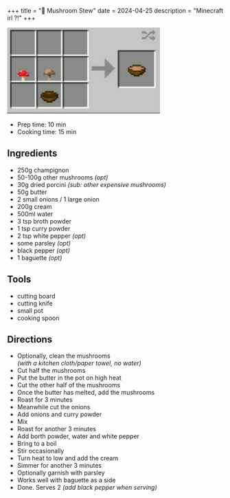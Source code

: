 +++
title = "🍚 Mushroom Stew"
date = 2024-04-25
description = "Minecraft irl ?!"
+++

<img src="./mushroom-stew.png" height="200vw">

- Prep time: 10 min
- Cooking time: 15 min

## Ingredients

- 250g champignon
- 50-100g other mushrooms *(opt)*
- 30g dried porcini *(sub: other expensive mushrooms)*
- 50g butter
- 2 small onions / 1 large onion
- 200g cream
- 500ml water
- 3 tsp broth powder
- 1 tsp curry powder
- 2 tsp white pepper *(opt)*
- some parsley *(opt)*
- black pepper *(opt)*
- 1 baguette *(opt)*

## Tools

- cutting board
- cutting knife
- small pot
- cooking spoon

## Directions

- Optionally, clean the mushrooms \
*(with a kitchen cloth/paper towel, no water)*
- Cut half the mushrooms
- Put the butter in the pot on high heat
- Cut the other half of the mushrooms
- Once the butter has melted, add the mushrooms
- Roast for 3 minutes
- Meanwhile cut the onions
- Add onions and curry powder
- Mix
- Roast for another 3 minutes
- Add borth powder, water and white pepper
- Bring to a boil
- Stir occasionally
- Turn heat to low and add the cream
- Simmer for another 3 minutes
- Optionally garnish with parsley
- Works well with baguette as a side
- Done. Serves 2 *(add black pepper when serving)*
